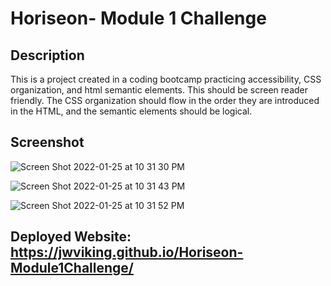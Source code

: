 # Horiseon- Module 1 Challenge

## Description
This is a project created in a coding bootcamp practicing accessibility, CSS organization, and html semantic elements. This should be screen reader friendly. The CSS organization should flow in the order they are introduced in the HTML, and the semantic elements should be logical.

## Screenshot

![Screen Shot 2022-01-25 at 10 31 30 PM](https://user-images.githubusercontent.com/97365590/151109279-6bb13d88-9aed-4cdc-b019-a2bba510b5a1.png)

![Screen Shot 2022-01-25 at 10 31 43 PM](https://user-images.githubusercontent.com/97365590/151109152-c9cd23d1-c4c1-4100-bf26-620601894f7a.png)

![Screen Shot 2022-01-25 at 10 31 52 PM](https://user-images.githubusercontent.com/97365590/151109164-235f0944-8dbc-40c6-97f5-c0b66dbbefbe.png)

## Deployed Website: https://jwviking.github.io/Horiseon-Module1Challenge/
